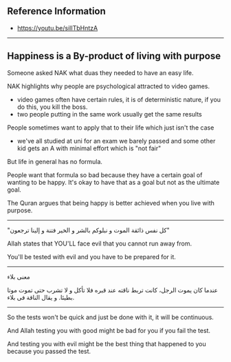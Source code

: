 ## Reference Information
- https://youtu.be/silITbHntzA

---
## Happiness is a By-product of living with purpose

Someone asked NAK what duas they needed to have an easy life.

NAK highlights why people are psychological attracted to video games.
- video games often have certain rules, it is of deterministic nature, if you do this, you kill the boss.
- two people putting in the same work usually get the same results 

People sometimes want to apply that to their life which just isn't the case

- we've all studied at uni for an exam we barely passed and some other kid gets an A with minimal effort which is "not fair"

But life in general has no formula.

People want that formula so bad because they have a certain goal of wanting to be happy. It's okay to have that as a goal but not as the ultimate goal.

The Quran argues that being happy is better achieved when you live with purpose.

---
"كل نفس ذائقة الموت و نبلوكم بالشر و الخير فتنة و إلينا ترجعون"

Allah states that YOU'LL face evil that you cannot run away from.

You'll be tested with evil and you have to be prepared for it.

---
معنى بلاء

عندما كان يموت الرجل، كانت تربط ناقته عند قبره فلا تأكل و لا تشرب حتى تموت موتا بطيئا. و يقال الناقة فى بلاء.

---
So the tests won't be quick and just be done with it, it will be continuous.

And Allah testing you with good might be bad for you if you fail the test.

And testing you with evil might be the best thing that happened to you because you passed the test.

